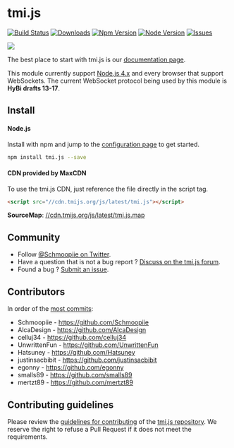 # tmi.js
[![Build Status](https://secure.travis-ci.org/Schmoopiie/tmi.js.png?branch=master)](https://travis-ci.org/Schmoopiie/tmi.js) [![Downloads](https://img.shields.io/npm/dm/tmi.js.svg?style=flat)](https://www.npmjs.org/package/tmi.js) [![Npm Version](https://img.shields.io/npm/v/tmi.js.svg?style=flat)](https://www.npmjs.org/package/tmi.js) [![Node Version](https://img.shields.io/node/v/tmi.js.svg?style=flat)](https://www.npmjs.org/package/tmi.js) [![Issues](https://img.shields.io/github/issues/Schmoopiie/tmi.js.svg?style=flat)](https://github.com/Schmoopiie/tmi.js/issues)

![](https://i.imgur.com/vsdO7N5.png)

The best place to start with tmi.js is our [documentation page](https://www.tmijs.org/docs/).

This module currently support [Node.js 4.x](https://nodejs.org/en/download/) and every browser that support WebSockets. The current WebSocket protocol being used by this module is **HyBi drafts 13-17**.

## Install

#### Node.js

Install with npm and jump to the [configuration page](./Configuration.md) to get started.

~~~ bash
npm install tmi.js --save
~~~

#### CDN provided by MaxCDN

To use the tmi.js CDN, just reference the file directly in the script tag.

~~~ html
<script src="//cdn.tmijs.org/js/latest/tmi.js"></script>
~~~

**SourceMap**: [//cdn.tmijs.org/js/latest/tmi.js.map](//cdn.tmijs.org/js/latest/tmi.js.map)

## Community

- Follow [@Schmoopiie on Twitter](https://twitter.com/Schmoopiie).
- Have a question that is not a bug report ? [Discuss on the tmi.js forum](http://www.tmijs.org/forums/).
- Found a bug ? [Submit an issue](https://github.com/Schmoopiie/tmi.js/issues/new).

## Contributors

In order of the [most commits](https://github.com/Schmoopiie/tmi.js/graphs/contributors):

- Schmoopiie - https://github.com/Schmoopiie
- AlcaDesign - https://github.com/AlcaDesign
- celluj34 - https://github.com/celluj34
- UnwrittenFun - https://github.com/UnwrittenFun
- Hatsuney - https://github.com/Hatsuney
- justinsacbibit - https://github.com/justinsacbibit
- egonny - https://github.com/egonny
- smalls89 - https://github.com/smalls89
- mertzt89 - https://github.com/mertzt89

## Contributing guidelines

Please review the [guidelines for contributing](https://github.com/Schmoopiie/tmi.js/blob/master/CONTRIBUTING.md) of the [tmi.js repository](https://github.com/Schmoopiie/tmi.js). We reserve the right to refuse a Pull Request if it does not meet the requirements.
